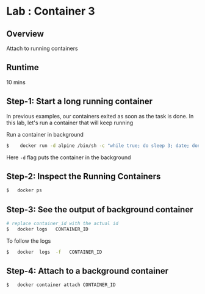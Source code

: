 <link rel='stylesheet' href='../assets/css/main.css'/>

# Lab : Container 3

## Overview

Attach to running containers

## Runtime

10 mins

## Step-1: Start a long running container

In previous examples, our containers exited as soon as the task is done.  In this lab, let's run a container that will keep running

Run a container in background

```bash
$    docker run -d alpine /bin/sh -c "while true; do sleep 3; date; done"
```

Here `-d` flag puts the container in the background

## Step-2: Inspect the Running Containers

```bash
$   docker ps
```

## Step-3: See the output of background container

```bash
# replace container_id with the actual id
$   docker logs   CONTAINER_ID
```

To follow the logs

```bash
$   docker  logs  -f   CONTAINER_ID
```

## Step-4: Attach to a background container

```bash
$   docker container attach CONTAINER_ID
```
